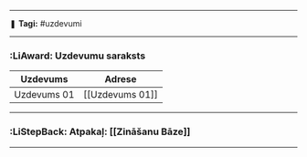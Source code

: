 ___

❚ **Tagi:** #uzdevumi

---
### :LiAward: Uzdevumu saraksts

| Uzdevums    | Adrese          |
| ----------- | --------------- |
| Uzdevums 01 | [[Uzdevums 01]] |

---
### :LiStepBack: Atpakaļ: [[Zināšanu Bāze]]

___